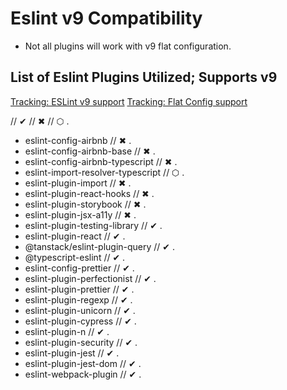 # Eslint v9 Compatibility

- Not all plugins will work with v9 flat configuration.

## List of Eslint Plugins Utilized; Supports v9

[Tracking: ESLint v9 support](https://github.com/eslint/eslint/issues/18391)
[Tracking: Flat Config support](https://github.com/eslint/eslint/issues/18093)

// ✔ // ✖ // ⬡ .

- eslint-config-airbnb // ✖ .
- eslint-config-airbnb-base // ✖ .
- eslint-config-airbnb-typescript // ✖ .
- eslint-import-resolver-typescript // ⬡ .
- eslint-plugin-import // ✖ .
- eslint-plugin-react-hooks // ✖ .
- eslint-plugin-storybook // ✖ .
- eslint-plugin-jsx-a11y // ✖ .
- eslint-plugin-testing-library // ✔ .
- eslint-plugin-react // ✔ .
- @tanstack/eslint-plugin-query // ✔ .
- @typescript-eslint // ✔ .
- eslint-config-prettier // ✔ .
- eslint-plugin-perfectionist // ✔ .
- eslint-plugin-prettier // ✔ .
- eslint-plugin-regexp // ✔ .
- eslint-plugin-unicorn // ✔ .
- eslint-plugin-cypress // ✔ .
- eslint-plugin-n // ✔ .
- eslint-plugin-security // ✔ .
- eslint-plugin-jest // ✔ .
- eslint-plugin-jest-dom // ✔ .
- eslint-webpack-plugin // ✔ .

